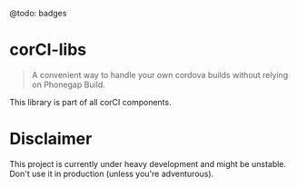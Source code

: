 @todo: badges

# corCI-libs

> A convenient way to handle your own cordova builds without relying on Phonegap Build.

This library is part of all corCI components.

# Disclaimer

This project is currently under heavy development and might be unstable. Don't use it in production (unless you're adventurous).